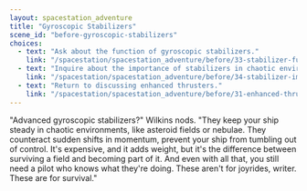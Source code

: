 ```yaml
---
layout: spacestation_adventure
title: "Gyroscopic Stabilizers"
scene_id: "before-gyroscopic-stabilizers"
choices:
  - text: "Ask about the function of gyroscopic stabilizers."
    link: "/spacestation/spacestation_adventure/before/33-stabilizer-function"
  - text: "Inquire about the importance of stabilizers in chaotic environments."
    link: "/spacestation/spacestation_adventure/before/34-stabilizer-importance"
  - text: "Return to discussing enhanced thrusters."
    link: "/spacestation/spacestation_adventure/before/31-enhanced-thrusters"
---
```


"Advanced gyroscopic stabilizers?" Wilkins nods. "They keep your ship steady in chaotic environments, like asteroid fields or nebulae. They counteract sudden shifts in momentum, prevent your ship from tumbling out of control. It's expensive, and it adds weight, but it's the difference between surviving a field and becoming part of it. And even with all that, you still need a pilot who knows what they're doing. These aren't for joyrides, writer. These are for survival."
